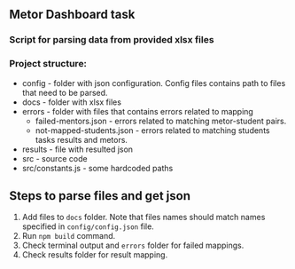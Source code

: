 ## Metor Dashboard task

### Script for parsing data from provided xlsx files

### Project structure:
* config - folder with json configuration. Config files contains path to files that need to be parsed.
* docs - folder with xlsx files
* errors - folder with files that contains errors related to mapping
  * failed-mentors.json - errors related to matching metor-student pairs.
  * not-mapped-students.json - errors related to matching students tasks results and metors.
* results - file with resulted json
* src - source code
* src/constants.js - some hardcoded paths

## Steps to parse files and get json
1. Add files to `docs` folder. Note that files names should match names specified in `config/config.json` file.
2. Run `npm build` command.
3. Check terminal output and `errors` folder for failed mappings.
4. Check results folder for result mapping.
